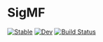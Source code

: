 # SigMF

[![Stable](https://img.shields.io/badge/docs-stable-blue.svg)](https://sjkelly.github.io/SigMF.jl/stable)
[![Dev](https://img.shields.io/badge/docs-dev-blue.svg)](https://sjkelly.github.io/SigMF.jl/dev)
[![Build Status](https://github.com/sjkelly/SigMF.jl/workflows/CI/badge.svg)](https://github.com/sjkelly/SigMF.jl/actions)
